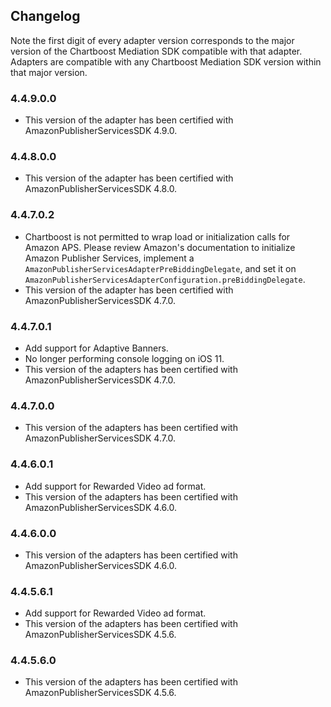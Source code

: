 ## Changelog

Note the first digit of every adapter version corresponds to the major version of the Chartboost Mediation SDK compatible with that adapter. 
Adapters are compatible with any Chartboost Mediation SDK version within that major version.

### 4.4.9.0.0
- This version of the adapter has been certified with AmazonPublisherServicesSDK 4.9.0.

### 4.4.8.0.0
- This version of the adapter has been certified with AmazonPublisherServicesSDK 4.8.0.

### 4.4.7.0.2
- Chartboost is not permitted to wrap load or initialization calls for Amazon APS.
  Please review Amazon's documentation to initialize Amazon Publisher Services, implement a
  `AmazonPublisherServicesAdapterPreBiddingDelegate`, and set it on 
  `AmazonPublisherServicesAdapterConfiguration.preBiddingDelegate`.
- This version of the adapter has been certified with AmazonPublisherServicesSDK 4.7.0.

### 4.4.7.0.1
- Add support for Adaptive Banners.
- No longer performing console logging on iOS 11.
- This version of the adapters has been certified with AmazonPublisherServicesSDK 4.7.0.

### 4.4.7.0.0
- This version of the adapters has been certified with AmazonPublisherServicesSDK 4.7.0.

### 4.4.6.0.1
- Add support for Rewarded Video ad format.
- This version of the adapters has been certified with AmazonPublisherServicesSDK 4.6.0.

### 4.4.6.0.0
- This version of the adapters has been certified with AmazonPublisherServicesSDK 4.6.0.

### 4.4.5.6.1
- Add support for Rewarded Video ad format.
- This version of the adapters has been certified with AmazonPublisherServicesSDK 4.5.6.

### 4.4.5.6.0
- This version of the adapters has been certified with AmazonPublisherServicesSDK 4.5.6.
